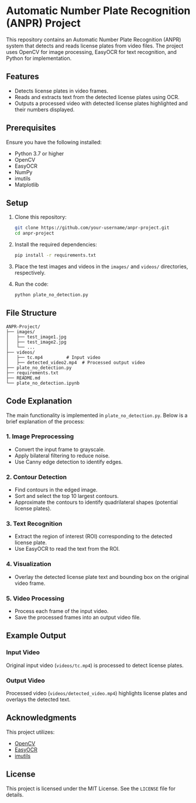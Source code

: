 # Automatic Number Plate Recognition (ANPR) Project

This repository contains an Automatic Number Plate Recognition (ANPR) system that detects and reads license plates from video files. The project uses OpenCV for image processing, EasyOCR for text recognition, and Python for implementation.

## Features
- Detects license plates in video frames.
- Reads and extracts text from the detected license plates using OCR.
- Outputs a processed video with detected license plates highlighted and their numbers displayed.

## Prerequisites

Ensure you have the following installed:
- Python 3.7 or higher
- OpenCV
- EasyOCR
- NumPy
- imutils
- Matplotlib

## Setup

1. Clone this repository:
   ```bash
   git clone https://github.com/your-username/anpr-project.git
   cd anpr-project
   ```

2. Install the required dependencies:
   ```bash
   pip install -r requirements.txt
   ```

3. Place the test images and videos in the `images/` and `videos/` directories, respectively.

4. Run the code:
   ```bash
   python plate_no_detection.py
   ```

## File Structure
```
ANPR-Project/
├── images/
│   ├── test_image1.jpg
│   ├── test_image2.jpg
│   └── ...
├── videos/
│   ├── tc.mp4         # Input video
│   ├── detected_video2.mp4  # Processed output video
├── plate_no_detection.py
├── requirements.txt
├── README.md
└── plate_no_detection.ipynb
```

## Code Explanation

The main functionality is implemented in `plate_no_detection.py`. Below is a brief explanation of the process:

### 1. **Image Preprocessing**
- Convert the input frame to grayscale.
- Apply bilateral filtering to reduce noise.
- Use Canny edge detection to identify edges.

### 2. **Contour Detection**
- Find contours in the edged image.
- Sort and select the top 10 largest contours.
- Approximate the contours to identify quadrilateral shapes (potential license plates).

### 3. **Text Recognition**
- Extract the region of interest (ROI) corresponding to the detected license plate.
- Use EasyOCR to read the text from the ROI.

### 4. **Visualization**
- Overlay the detected license plate text and bounding box on the original video frame.

### 5. **Video Processing**
- Process each frame of the input video.
- Save the processed frames into an output video file.

## Example Output

### Input Video
Original input video (`videos/tc.mp4`) is processed to detect license plates.

### Output Video
Processed video (`videos/detected_video.mp4`) highlights license plates and overlays the detected text.

## Acknowledgments
This project utilizes:
- [OpenCV](https://opencv.org/)
- [EasyOCR](https://github.com/JaidedAI/EasyOCR)
- [imutils](https://github.com/jrosebr1/imutils)

## License
This project is licensed under the MIT License. See the `LICENSE` file for details.

